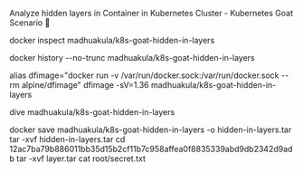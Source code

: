 Analyze hidden layers in Container in Kubernetes Cluster - Kubernetes Goat Scenario 🚀


docker inspect madhuakula/k8s-goat-hidden-in-layers

docker history --no-trunc madhuakula/k8s-goat-hidden-in-layers

alias dfimage="docker run -v /var/run/docker.sock:/var/run/docker.sock --rm alpine/dfimage"
dfimage -sV=1.36 madhuakula/k8s-goat-hidden-in-layers

dive madhuakula/k8s-goat-hidden-in-layers


docker save madhuakula/k8s-goat-hidden-in-layers -o hidden-in-layers.tar
tar -xvf hidden-in-layers.tar
cd 12ac7ba79b886011bb35d15b2cf11b7c958affea0f8835339abd9db2342d9adb
tar -xvf layer.tar
cat root/secret.txt


